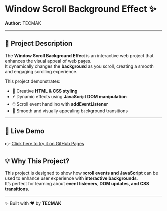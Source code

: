 # Window Scroll Background Effect ✨  
**Author:** TECMAK  

---

## 📌 Project Description  
The **Window Scroll Background Effect** is an interactive web project that enhances the visual appeal of web pages.  
It dynamically changes the **background** as you scroll, creating a smooth and engaging scrolling experience.  

This project demonstrates:  
- 🎨 Creative **HTML & CSS styling**  
- ⚡ Dynamic effects using **JavaScript DOM manipulation**  
- 🖱️ Scroll event handling with **addEventListener**  
- 🌈 Smooth and visually appealing background transitions  

---

## 🚀 Live Demo  
👉 [Click here to try it on GitHub Pages](https://muhammadali2981.github.io/window-scroll-background-effect/)  



## 💡 Why This Project?  
This project is designed to show how **scroll events and JavaScript** can be used to enhance user experience with **interactive backgrounds**.  
It’s perfect for learning about **event listeners, DOM updates, and CSS transitions**.  

---

✨ Built with ❤️ by **TECMAK**  
